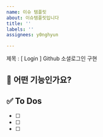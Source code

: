 ```yaml
---
name: 이슈 템플릿
about: 이슈템플릿입니다
title: ''
labels: ''
assignees: y0nghyun

---
```


제목 : [ Login ] Github 소셜로그인 구현

## 💜 어떤 기능인가요?

## ✅ To Dos
- [ ]
- [ ]
- [ ]
